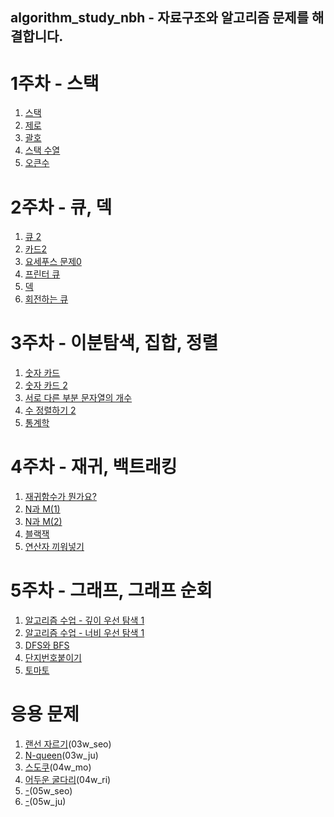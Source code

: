 algorithm_study_nbh - 자료구조와 알고리즘 문제를 해결합니다.
---
# 1주차 - 스택
  01. [스택](https://www.acmicpc.net/problem/10828)
  02. [제로](https://www.acmicpc.net/problem/10773)
  03. [괄호](https://www.acmicpc.net/problem/9012)
  04. [스택 수열](https://www.acmicpc.net/problem/1874)
  05. [오큰수](https://www.acmicpc.net/problem/17298)

# 2주차 - 큐, 덱
  01. [큐 2](https://www.acmicpc.net/problem/18258)
  02. [카드2](https://www.acmicpc.net/problem/2164)
  03. [요세푸스 문제0](https://www.acmicpc.net/problem/11866)
  04. [프린터 큐](https://www.acmicpc.net/problem/1966)
  05. [덱](https://www.acmicpc.net/problem/10866)
  06. [회전하는 큐](https://www.acmicpc.net/problem/1021)

# 3주차 - 이분탐색, 집합, 정렬
  01. [숫자 카드](https://www.acmicpc.net/problem/10815)
  02. [숫자 카드 2](https://www.acmicpc.net/problem/10816)
  03. [서로 다른 부분 문자열의 개수](https://www.acmicpc.net/problem/11478)
  04. [수 정렬하기 2](https://www.acmicpc.net/problem/2751)
  05. [통계학](https://www.acmicpc.net/problem/2108)

# 4주차 - 재귀, 백트래킹
  01. [재귀함수가 뭔가요?](https://www.acmicpc.net/problem/17478)
  02. [N과 M(1)](https://www.acmicpc.net/problem/15649)
  03. [N과 M(2)](https://www.acmicpc.net/problem/15650)
  04. [블랙잭](https://www.acmicpc.net/problem/2798)
  05. [연산자 끼워넣기](https://www.acmicpc.net/problem/14888)

# 5주차 - 그래프, 그래프 순회
  01. [알고리즘 수업 - 깊이 우선 탐색 1](https://www.acmicpc.net/problem/24479)
  02. [알고리즘 수업 - 너비 우선 탐색 1](https://www.acmicpc.net/problem/24444)
  03. [DFS와 BFS](https://www.acmicpc.net/problem/1260)
  04. [단지번호붙이기](https://www.acmicpc.net/problem/2667)
  05. [토마토](https://www.acmicpc.net/problem/7576)

# 응용 문제
  01. [랜선 자르기](https://www.acmicpc.net/problem/1654)(03w_seo)
  02. [N-queen](https://www.acmicpc.net/problem/9663)(03w_ju)
  03. [스도쿠](https://www.acmicpc.net/problem/2580)(04w_mo)
  04. [어두운 굴다리](https://www.acmicpc.net/problem/17266)(04w_ri)
  05. [-](https://)(05w_seo)
  06. [-](https://)(05w_ju)
  <!--07. [-](https://)(06w_mo)-->
  <!--08. [-](https://)(06w_ri)-->
  <!--09. [-](https://)(07w_seo)-->
  <!--10. [-](https://)(07w_ju)-->
  <!--11. [-](https://)(08w_mo)-->
  <!--12. [-](https://)(08w_ri)-->

